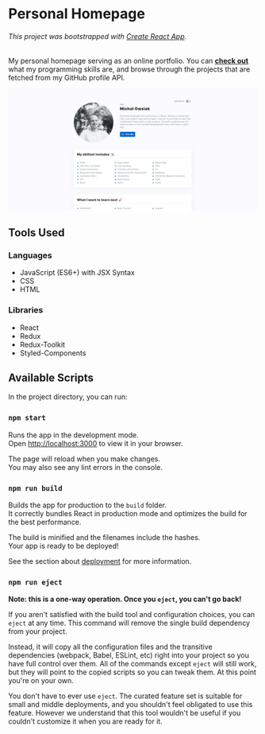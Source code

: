 # Personal Homepage

###### *This project was bootstrapped with [Create React App](https://github.com/facebook/create-react-app).*

My personal homepage serving as an online portfolio. You can [**check out**](https://michal-owsiak.github.io/personal-homepage) what my programming skills are, and browse through the projects that are fetched from my GitHub profile API.

![screenshot](https://github.com/michal-owsiak/personal-homepage/blob/main/src/images/screenshot.jpg?raw=true)

## Tools Used

### Languages

- JavaScript (ES6+) with JSX Syntax
- CSS
- HTML

### Libraries

- React
- Redux
- Redux-Toolkit
- Styled-Components

## Available Scripts

In the project directory, you can run:

### `npm start`

Runs the app in the development mode.\
Open [http://localhost:3000](http://localhost:3000) to view it in your browser.

The page will reload when you make changes.\
You may also see any lint errors in the console.

### `npm run build`

Builds the app for production to the `build` folder.\
It correctly bundles React in production mode and optimizes the build for the best performance.

The build is minified and the filenames include the hashes.\
Your app is ready to be deployed!

See the section about [deployment](https://facebook.github.io/create-react-app/docs/deployment) for more information.

### `npm run eject`

**Note: this is a one-way operation. Once you `eject`, you can't go back!**

If you aren't satisfied with the build tool and configuration choices, you can `eject` at any time. This command will remove the single build dependency from your project.

Instead, it will copy all the configuration files and the transitive dependencies (webpack, Babel, ESLint, etc) right into your project so you have full control over them. All of the commands except `eject` will still work, but they will point to the copied scripts so you can tweak them. At this point you're on your own.

You don't have to ever use `eject`. The curated feature set is suitable for small and middle deployments, and you shouldn't feel obligated to use this feature. However we understand that this tool wouldn't be useful if you couldn't customize it when you are ready for it.